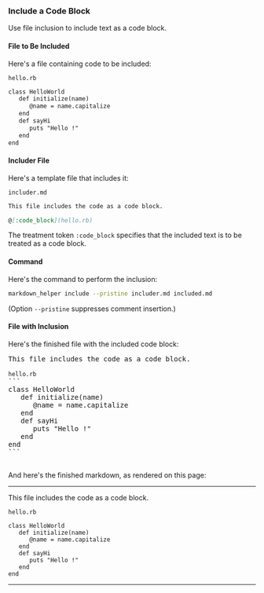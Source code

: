 ### Include a Code Block

Use file inclusion to include text as a code block.

#### File to Be Included

Here's a file containing code to be included:

<code>hello.rb</code>
```markdown
class HelloWorld
   def initialize(name)
      @name = name.capitalize
   end
   def sayHi
      puts "Hello !"
   end
end
```

#### Includer File

Here's a template file that includes it:

<code>includer.md</code>
```markdown
This file includes the code as a code block.

@[:code_block](hello.rb)

```

The treatment token ```:code_block``` specifies that the included text is to be treated as a code block.

#### Command

Here's the command to perform the inclusion:

```sh
markdown_helper include --pristine includer.md included.md
```

(Option ```--pristine``` suppresses comment insertion.)

#### File with Inclusion

Here's the finished file with the included code block:

<pre>
This file includes the code as a code block.

<code>hello.rb</code>
```
class HelloWorld
   def initialize(name)
      @name = name.capitalize
   end
   def sayHi
      puts "Hello !"
   end
end
```

</pre>

And here's the finished markdown, as rendered on this page:

---

This file includes the code as a code block.

<code>hello.rb</code>
```
class HelloWorld
   def initialize(name)
      @name = name.capitalize
   end
   def sayHi
      puts "Hello !"
   end
end
```


---
